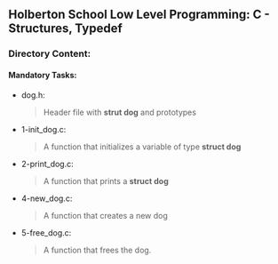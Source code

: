 ## Holberton School Low Level Programming: C - Structures, Typedef
### Directory Content:

#### Mandatory Tasks:
- dog.h:
  > Header file with **strut dog** and prototypes

- 1-init_dog.c:
  > A function that initializes a variable of type **struct dog**

- 2-print_dog.c:
  > A function that prints a **struct dog**

- 4-new_dog.c:
  > A function that creates a new dog

- 5-free_dog.c:
  > A function that frees the dog.


